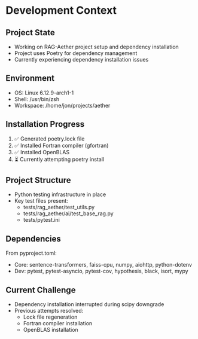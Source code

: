 # Development Context

## Project State
- Working on RAG-Aether project setup and dependency installation
- Project uses Poetry for dependency management
- Currently experiencing dependency installation issues

## Environment
- OS: Linux 6.12.9-arch1-1
- Shell: /usr/bin/zsh
- Workspace: /home/jon/projects/aether

## Installation Progress
1. ✅ Generated poetry.lock file
2. ✅ Installed Fortran compiler (gfortran)
3. ✅ Installed OpenBLAS
4. ⏳ Currently attempting poetry install

## Project Structure
- Python testing infrastructure in place
- Key test files present:
  - tests/rag_aether/test_utils.py
  - tests/rag_aether/ai/test_base_rag.py
  - tests/pytest.ini

## Dependencies
From pyproject.toml:
- Core: sentence-transformers, faiss-cpu, numpy, aiohttp, python-dotenv
- Dev: pytest, pytest-asyncio, pytest-cov, hypothesis, black, isort, mypy

## Current Challenge
- Dependency installation interrupted during scipy downgrade
- Previous attempts resolved:
  - Lock file regeneration
  - Fortran compiler installation
  - OpenBLAS installation

<!-- LLM:verify Context preserved for next session --> 